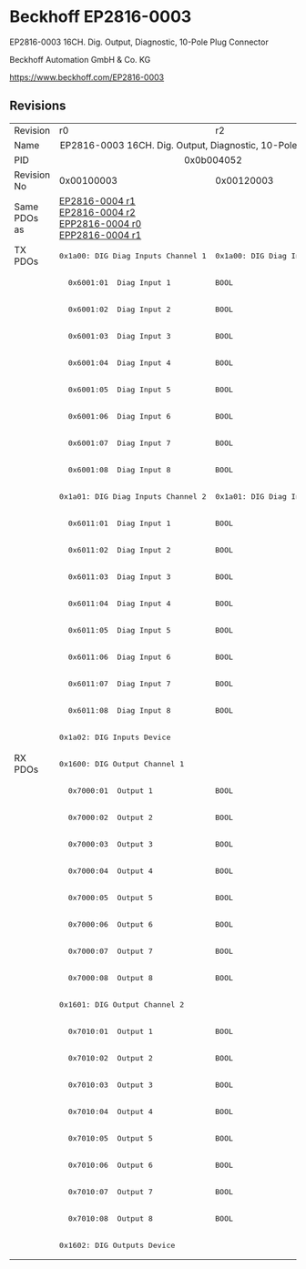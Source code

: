 # Beckhoff EP2816-0003

EP2816-0003 16CH. Dig. Output, Diagnostic, 10-Pole Plug Connector

Beckhoff Automation GmbH & Co. KG

https://www.beckhoff.com/EP2816-0003

## Revisions
<table>
<tr >
<td>Revision</td>
<td><div class="foo">r0</div></td>
<td><div class="foo">r2</div></td>
</tr>
<tr >
<td>Name</td>
<td colspan=2 align="center"><div class="foo">EP2816-0003 16CH. Dig. Output, Diagnostic, 10-Pole Plug Connector</div></td>
</tr>
<tr >
<td>PID</td>
<td colspan=2 align="center"><div class="foo">0x0b004052</div></td>
</tr>
<tr >
<td>Revision No</td>
<td>0x00100003</td>
<td>0x00120003</td>
</tr>
<tr >
<td>Same PDOs as</td>
<td><a href="EP2816-0004">EP2816-0004 r1</a><br/><a href="EP2816-0004">EP2816-0004 r2</a><br/><a href="EPP2816-0004">EPP2816-0004 r0</a><br/><a href="EPP2816-0004">EPP2816-0004 r1</a></td>
<td></td>
</tr>
<tr class="txpdo pdosection">
<td rowspan=19 valign=top>TX PDOs</td>
<td><pre>0x1a00: DIG Diag Inputs Channel 1</pre></td>
<td><pre>0x1a00: DIG Diag Inputs  Channel 1</pre></td>
<td></td>
</tr>
<tr class="txpdo">
<td colspan=2 align="left"><pre>  0x6001:01  Diag Input 1          BOOL</pre></td>
</tr>
<tr class="txpdo">
<td colspan=2 align="left"><pre>  0x6001:02  Diag Input 2          BOOL</pre></td>
</tr>
<tr class="txpdo">
<td colspan=2 align="left"><pre>  0x6001:03  Diag Input 3          BOOL</pre></td>
</tr>
<tr class="txpdo">
<td colspan=2 align="left"><pre>  0x6001:04  Diag Input 4          BOOL</pre></td>
</tr>
<tr class="txpdo">
<td colspan=2 align="left"><pre>  0x6001:05  Diag Input 5          BOOL</pre></td>
</tr>
<tr class="txpdo">
<td colspan=2 align="left"><pre>  0x6001:06  Diag Input 6          BOOL</pre></td>
</tr>
<tr class="txpdo">
<td colspan=2 align="left"><pre>  0x6001:07  Diag Input 7          BOOL</pre></td>
</tr>
<tr class="txpdo">
<td colspan=2 align="left"><pre>  0x6001:08  Diag Input 8          BOOL</pre></td>
</tr>
<tr class="txpdo pdosection">
<td><pre>0x1a01: DIG Diag Inputs Channel 2</pre></td>
<td><pre>0x1a01: DIG Diag Inputs  Channel 2</pre></td>
</tr>
<tr class="txpdo">
<td colspan=2 align="left"><pre>  0x6011:01  Diag Input 1          BOOL</pre></td>
</tr>
<tr class="txpdo">
<td colspan=2 align="left"><pre>  0x6011:02  Diag Input 2          BOOL</pre></td>
</tr>
<tr class="txpdo">
<td colspan=2 align="left"><pre>  0x6011:03  Diag Input 3          BOOL</pre></td>
</tr>
<tr class="txpdo">
<td colspan=2 align="left"><pre>  0x6011:04  Diag Input 4          BOOL</pre></td>
</tr>
<tr class="txpdo">
<td colspan=2 align="left"><pre>  0x6011:05  Diag Input 5          BOOL</pre></td>
</tr>
<tr class="txpdo">
<td colspan=2 align="left"><pre>  0x6011:06  Diag Input 6          BOOL</pre></td>
</tr>
<tr class="txpdo">
<td colspan=2 align="left"><pre>  0x6011:07  Diag Input 7          BOOL</pre></td>
</tr>
<tr class="txpdo">
<td colspan=2 align="left"><pre>  0x6011:08  Diag Input 8          BOOL</pre></td>
</tr>
<tr class="txpdo pdosection">
<td colspan=2 align="left"><pre>0x1a02: DIG Inputs Device</pre></td>
</tr>
<tr class="rxpdo pdosection">
<td rowspan=19 valign=top>RX PDOs</td>
<td colspan=2 align="left"><pre>0x1600: DIG Output Channel 1</pre></td>
<td></td>
</tr>
<tr class="rxpdo">
<td colspan=2 align="left"><pre>  0x7000:01  Output 1              BOOL</pre></td>
</tr>
<tr class="rxpdo">
<td colspan=2 align="left"><pre>  0x7000:02  Output 2              BOOL</pre></td>
</tr>
<tr class="rxpdo">
<td colspan=2 align="left"><pre>  0x7000:03  Output 3              BOOL</pre></td>
</tr>
<tr class="rxpdo">
<td colspan=2 align="left"><pre>  0x7000:04  Output 4              BOOL</pre></td>
</tr>
<tr class="rxpdo">
<td colspan=2 align="left"><pre>  0x7000:05  Output 5              BOOL</pre></td>
</tr>
<tr class="rxpdo">
<td colspan=2 align="left"><pre>  0x7000:06  Output 6              BOOL</pre></td>
</tr>
<tr class="rxpdo">
<td colspan=2 align="left"><pre>  0x7000:07  Output 7              BOOL</pre></td>
</tr>
<tr class="rxpdo">
<td colspan=2 align="left"><pre>  0x7000:08  Output 8              BOOL</pre></td>
</tr>
<tr class="rxpdo pdosection">
<td colspan=2 align="left"><pre>0x1601: DIG Output Channel 2</pre></td>
</tr>
<tr class="rxpdo">
<td colspan=2 align="left"><pre>  0x7010:01  Output 1              BOOL</pre></td>
</tr>
<tr class="rxpdo">
<td colspan=2 align="left"><pre>  0x7010:02  Output 2              BOOL</pre></td>
</tr>
<tr class="rxpdo">
<td colspan=2 align="left"><pre>  0x7010:03  Output 3              BOOL</pre></td>
</tr>
<tr class="rxpdo">
<td colspan=2 align="left"><pre>  0x7010:04  Output 4              BOOL</pre></td>
</tr>
<tr class="rxpdo">
<td colspan=2 align="left"><pre>  0x7010:05  Output 5              BOOL</pre></td>
</tr>
<tr class="rxpdo">
<td colspan=2 align="left"><pre>  0x7010:06  Output 6              BOOL</pre></td>
</tr>
<tr class="rxpdo">
<td colspan=2 align="left"><pre>  0x7010:07  Output 7              BOOL</pre></td>
</tr>
<tr class="rxpdo">
<td colspan=2 align="left"><pre>  0x7010:08  Output 8              BOOL</pre></td>
</tr>
<tr class="rxpdo pdosection">
<td colspan=2 align="left"><pre>0x1602: DIG Outputs Device</pre></td>
</tr>
</table>
